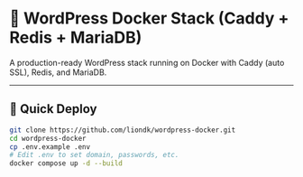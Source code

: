 # 🐳 WordPress Docker Stack (Caddy + Redis + MariaDB)

A production-ready WordPress stack running on Docker with Caddy (auto SSL), Redis, and MariaDB.

---

## 🚀 Quick Deploy

```bash
git clone https://github.com/liondk/wordpress-docker.git
cd wordpress-docker
cp .env.example .env
# Edit .env to set domain, passwords, etc.
docker compose up -d --build
